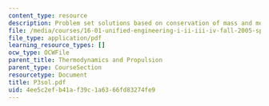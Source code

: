 ```yaml
---
content_type: resource
description: Problem set solutions based on conservation of mass and momentum.
file: /media/courses/16-01-unified-engineering-i-ii-iii-iv-fall-2005-spring-2006/4ee5c2efb41af39c1a6366fd83274fe9_P3sol.pdf
file_type: application/pdf
learning_resource_types: []
ocw_type: OCWFile
parent_title: Thermodynamics and Propulsion
parent_type: CourseSection
resourcetype: Document
title: P3sol.pdf
uid: 4ee5c2ef-b41a-f39c-1a63-66fd83274fe9
---
```

